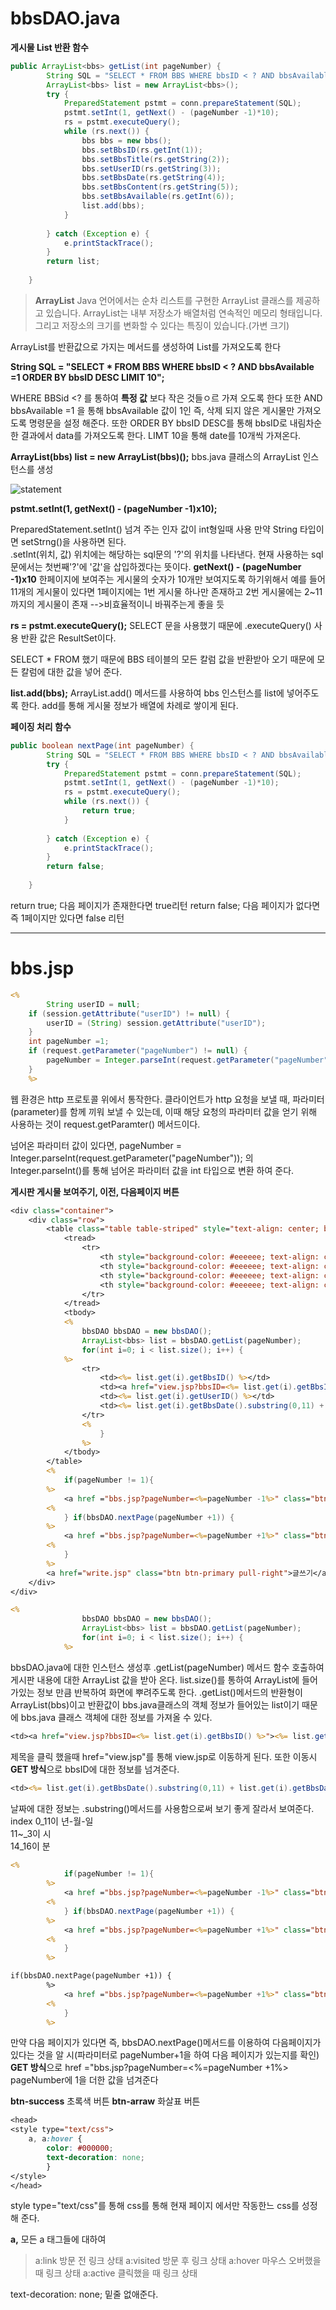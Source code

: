 # bbsDAO.java


**게시물 List 반환 함수**
```java
public ArrayList<bbs> getList(int pageNumber) {
		String SQL = "SELECT * FROM BBS WHERE bbsID < ? AND bbsAvailable =1 ORDER BY bbsID DESC LIMIT 10";
		ArrayList<bbs> list = new ArrayList<bbs>();
		try { 
			PreparedStatement pstmt = conn.prepareStatement(SQL);
			pstmt.setInt(1, getNext() - (pageNumber -1)*10);
			rs = pstmt.executeQuery();
			while (rs.next()) {
				bbs bbs = new bbs();
				bbs.setBbsID(rs.getInt(1));
				bbs.setBbsTitle(rs.getString(2));
				bbs.setUserID(rs.getString(3));
				bbs.setBbsDate(rs.getString(4));
				bbs.setBbsContent(rs.getString(5));
				bbs.setBbsAvailable(rs.getInt(6));
				list.add(bbs);
			}
			
		} catch (Exception e) {
			e.printStackTrace();
		}
		return list;
	
	}
```

>**ArrayList**
Java 언어에서는 순차 리스트를 구현한 ArrayList 클래스를 제공하고 있습니다. ArrayList는 내부 저장소가 배열처럼 연속적인 메모리 형태입니다. 그리고 저장소의 크기를 변화할 수 있다는 특징이 있습니다.(가변 크기)

ArrayList를 반환값으로 가지는 메서드를 생성하여 List를 가져오도록 한다

**String SQL = "SELECT * FROM BBS WHERE bbsID < ? AND bbsAvailable =1 ORDER BY bbsID DESC LIMIT 10";**

WHERE BBSid <? 를 통하여 **특정 값** 보다 작은 것들ㅇ르 가져 오도록 한다 또한
AND bbsAvailable =1 을 통해 bbsAvailable 값이 1인 즉, 삭제 되지 않은 게시물만 가져오도록 명령문을 설정 해준다.
또한 ORDER BY bbsID DESC를 통해 bbsID로 내림차순한 결과에서 data를 가져오도록 한다.
LIMT 10을 통해 date를 10개씩 가져온다.

**ArrayList(bbs) list = new ArrayList(bbs)();**
bbs.java 클래스의 ArrayList 인스턴스를 생성

![statement](https://user-images.githubusercontent.com/41488792/46348219-382b9680-c689-11e8-9495-54224f257643.PNG)


**pstmt.setInt(1, getNext() - (pageNumber -1)x10);**

PreparedStatement.setInt() 넘겨 주는 인자 값이 int형일때 사용 만약 String 타입이면 setStrng()을 사용하면 된다.<br>
.setInt(위치, 값)
위치에는 해당하는 sql문의 '?'의 위치를 나타낸다.
현재 사용하는 sql 문에서는 첫번째'?'에 '값'을 삽입하겠다는 뜻이다.
**getNext() - (pageNumber -1)x10**
한페이지에 보여주는 게시물의 숫자가 10개만 보여지도록 하기위해서
예를 들어 11개의 게시물이 있다면 1페이지에는 1번 게시물 하나만 존재하고
2번 게시물에는 2~11까지의 게시물이 존재
-->비효율적이니 바꿔주는게 좋을 듯


**rs = pstmt.executeQuery();**
SELECT 문을 사용했기 때문에 .executeQuery() 사용 반환 값은 ResultSet이다.

SELECT * FROM 했기 때문에 BBS 테이블의 모든 칼럼 값을 반환받아 오기 때문에 모든 칼럼에 대한 값을 넣어 준다.

**list.add(bbs);**
ArrayList.add() 메서드를 사용하여 bbs 인스턴스를 list에 넣어주도록 한다. add를 통해 게시물 정보가 배열에 차례로 쌓이게 된다.


**페이징 처리 함수**
```java
public boolean nextPage(int pageNumber) {
		String SQL = "SELECT * FROM BBS WHERE bbsID < ? AND bbsAvailable =1";
		try { 
			PreparedStatement pstmt = conn.prepareStatement(SQL);
			pstmt.setInt(1, getNext() - (pageNumber -1)*10);
			rs = pstmt.executeQuery();
			while (rs.next()) {
				return true;
			}
			
		} catch (Exception e) {
			e.printStackTrace();
		}
		return false;
		
	}
```

return true;
다음 페이지가 존재한다면 true리턴
return false;
다음 페이지가 없다면 즉 1페이지만 있다면 false 리턴

---
# bbs.jsp

```jsp
<%
		String userID = null;
	if (session.getAttribute("userID") != null) {
		userID = (String) session.getAttribute("userID");
	}
	int pageNumber =1;
	if (request.getParameter("pageNumber") != null) {
		pageNumber = Integer.parseInt(request.getParameter("pageNumber"));
	}
	%>
```
웹 환경은 http 프로토콜 위에서 통작한다.
클라이언트가 http 요청을 보낼 때, 파라미터(parameter)를 함께 끼워 보낼 수 있는데, 이때 해당 요청의 파라미터 값을 얻기 위해 사용하는 것이
request.getParamter() 메서드이다.

넘어온 파라미터 값이 있다면,
pageNumber = Integer.parseInt(request.getParameter("pageNumber"));
의 Integer.parseInt()를 통해
넘어온 파라미터 값을 int 타입으로 변환 하여 준다.

**게시판 게시물 보여주기, 이전, 다음페이지 버튼**
```jsp
<div class="container">
	<div class="row">
		<table class="table table-striped" style="text-align: center; border: 1px solid #dddddd">
			<tread>
				<tr>
					<th style="background-color: #eeeeee; text-align: center;">번호</th>
					<th style="background-color: #eeeeee; text-align: center;">제목</th>
					<th style="background-color: #eeeeee; text-align: center;">작성자</th>
					<th style="background-color: #eeeeee; text-align: center;">작성일</th>
				</tr>
			</tread>
			<tbody>
			<%
				bbsDAO bbsDAO = new bbsDAO();
				ArrayList<bbs> list = bbsDAO.getList(pageNumber);
				for(int i=0; i < list.size(); i++) {
			%>
				<tr>
					<td><%= list.get(i).getBbsID() %></td>
					<td><a href="view.jsp?bbsID=<%= list.get(i).getBbsID() %>"><%= list.get(i).getBbsTitle() %></a></td>
					<td><%= list.get(i).getUserID() %></td>
					<td><%= list.get(i).getBbsDate().substring(0,11) + list.get(i).getBbsDate().substring(11,13) + "시" + list.get(i).getBbsDate().substring(14,16) + "분" %></td>
				</tr>
				<%
					}
				%>
			</tbody>
		</table>
		<%
			if(pageNumber != 1){
		%>
			<a href ="bbs.jsp?pageNumber=<%=pageNumber -1%>" class="btn btn-success btn-arraw-left">이전</a>
		<%
			} if(bbsDAO.nextPage(pageNumber +1)) {
		%>
			<a href ="bbs.jsp?pageNumber=<%=pageNumber +1%>" class="btn btn-success btn-arraw-left">다음</a>
		<%
			}
		%>
		<a href="write.jsp" class="btn btn-primary pull-right">글쓰기</a>
	</div>
</div>
```
```jsp
<%
				bbsDAO bbsDAO = new bbsDAO();
				ArrayList<bbs> list = bbsDAO.getList(pageNumber);
				for(int i=0; i < list.size(); i++) {
			%>
```
bbsDAO.java에 대한 인스턴스 생성후 .getList(pageNumber) 메서드 함수 호출하여 게시판 내용에 대한 ArrayList 값을 받아 온다.
list.size()를 통하여 ArrayList에 들어가있는 정보 만큼 반복하여 화면에 뿌려주도록 한다.
.getList()메서드의 반환형이 ArrayList(bbs)이고 반환값이 bbs.java클래스의 객체 정보가 들어있는 list이기 때문에 bbs.java 클래스 객체에 대한 정보를 가져올 수 있다.

```jsp
<td><a href="view.jsp?bbsID=<%= list.get(i).getBbsID() %>"><%= list.get(i).getBbsTitle()%></a></td>
```
제목을 클릭 했을때 href="view.jsp"를 통해 view.jsp로 이동하게 된다.
또한 이동시 **GET 방식**으로 bbsID에 대한 정보를 넘겨준다.

```jsp
<td><%= list.get(i).getBbsDate().substring(0,11) + list.get(i).getBbsDate().substring(11,13) + "시" + list.get(i).getBbsDate().substring(14,16) + "분" %></td>
```
날짜에 대한 정보는 .substring()메서드를 사용함으로써 보기 좋게 잘라서 보여준다.
index 0_11이 년-월-일<br>
      11~_3이 시<br>
      14_16이 분<br>

```jsp
<%
			if(pageNumber != 1){
		%>
			<a href ="bbs.jsp?pageNumber=<%=pageNumber -1%>" class="btn btn-success btn-arraw-left">이전</a>
		<%
			} if(bbsDAO.nextPage(pageNumber +1)) {
		%>
			<a href ="bbs.jsp?pageNumber=<%=pageNumber +1%>" class="btn btn-success btn-arraw-left">다음</a>
		<%
			}
		%>
```
```jsp
if(bbsDAO.nextPage(pageNumber +1)) {
		%>
			<a href ="bbs.jsp?pageNumber=<%=pageNumber +1%>" class="btn btn-success btn-arraw-left">다음</a>
		<%
			}
		%>
```
만약 다음 페이지가 있다면
즉, bbsDAO.nextPage()메서드를 이용하여 다음페이지가 있다는 것을 알 시(파라미터로 pageNumber+1을 하여 다음 페이지가 있는지를 확인)
**GET 방식**으로 
href ="bbs.jsp?pageNumber=<%=pageNumber +1%>
pageNumber에 1을 더한 값을 넘겨준다

**btn-success**
초록색 버튼
**btn-arraw**
화살표 버튼

```jsp
<head>
<style type="text/css">
	a, a:hover {
		color: #000000;
		text-decoration: none;
		}
</style>
</head>
```
style type="text/css"를 통해 css를 통해 현재 페이지 에서만 작동한느 css를 성정해 준다.

**a,** 모든 a 태그들에 대하여
>a:link 방문 전 링크 상태
a:visited 방문 후 링크 상태
a:hover 마우스 오버했을 때 링크 상태
a:active 클릭했을 때 링크 상태

text-decoration: none; 밑줄 없애준다.
